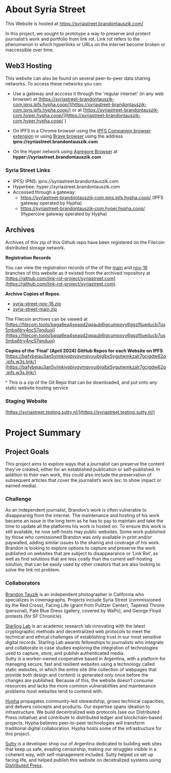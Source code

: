 # About Syria Street
This Website is hosted at https://syriastreet.brandontauszik.com/

In this project, we sought to prototype a way to preserve and protect journalist’s work and portfolio from link rot. Link rot refers to the phenomenon in which hyperlinks or URLs on the internet become broken or inaccessible over time.

## Web3 Hosting
This website can also be found on several peer-to-peer data sharing networks. To access these networks you can:
* Use a gateway and acccess it through the 'regular internet' (in any web browser) at [https://syriastreet-brandontauszik-com.ipns.ipfs.hypha.coop/](https://syriastreet-brandontauszik-com.ipns.ipfs.hypha.coop/) or at [https://syriastreet-brandontauszik-com.hyper.hypha.coop/](https://syriastreet-brandontauszik-com.hyper.hypha.coop/
)

 * On IPFS in a Chrome browser using the [IPFS Companion browser extension](https://chromewebstore.google.com/detail/ipfs-companion/nibjojkomfdiaoajekhjakgkdhaomnch) or using [Brave browser](https://brave.com/) using the address **ipns://syriastreet.brandontauszik.com**
* On the Hyper network using [Agregore Browser](https://github.com/AgregoreWeb/agregore-browser/releases) at **hyper://syriastreet.brandontauszik.com**

### Syria Street Links

* IPFS/ IPNS: ipns://syriastreet.brandontauszik.com
* Hyperbee: hyper://syriastreet.brandontauszik.com 
* Accessed through a gateway: 
    * https://syriastreet-brandontauszik-com.ipns.ipfs.hypha.coop/ (IPFS gateway operated by Hypha)
    * https://syriastreet-brandontauszik-com.hyper.hypha.coop/ (Hypercore gateway operated by Hypha)

## Archives
Archives of this zip of this Github repo have been registered on the Filecoin distributed storage network. 

**Registration Records**

You can view the registration records of the of the [main](https://bafkreifa3n2n2qhsmykjwjayir3gukffwvh5edjfjp63v6vfhn6uko6yty.ipfs.w3s.link/) and [nov-16](https://bafybeihas2sbg2wvcq3zpnb3gcvlyhlc4g3ks3khtwr5cmtjjon22w5vea.ipfs.w3s.link/syria-street-nov-16-2023-12-14T17-19-17Z.zip.json) branches of this website as it existed from the archived repository at [https://github.com/link-rot-project/syriastreet.com](https://github.com/link-rot-project/syriastreet.com). 

**Archive Copies of Repos**:
* [syria-street-nov-16.zip](https://bafybeidnwxldu4tesxgnfsomshh5epc2knyjcq5xpjezdssck3kuxejqh4.ipfs.w3s.link/)
* [syria-street-main.zip](https://bafybeiccfmd5qqtafonp2g6wph3ufryf66mnt6snhdjrjwbixr7xry4the.ipfs.w3s.link/)

The Filecoin archives can be viewed at [https://filecoin.tools/baga6ea4seaqd2qqaub6igcumpsyy6ggzlfiueducb7us5mbs6try4nc57qnduoi](https://filecoin.tools/baga6ea4seaqd2qqaub6igcumpsyy6ggzlfiueducb7us5mbs6try4nc57qnduoi)

**Copies of the ‘Final’ (April 2024) GitHub Repos for each Website on IPFS**: [https://bafybeiau3an5vimkiypbjvqymqvvujbjglbx5ygutwmkzalr7gcjgdw62q.ipfs.w3s.link/](https://bafybeiau3an5vimkiypbjvqymqvvujbjglbx5ygutwmkzalr7gcjgdw62q.ipfs.w3s.link/)

^ This is a zip of the Git Repo that can be downloaded, and put onto any static website hosting service
  

### Staging Website

[https://syriastreet.testing.sutty.nl/](https://syriastreet.testing.sutty.nl/)

# Project Summary

## Project Goals
This project aims to explore ways that a journalist can preserve the content they’ve created, either for an established publication or self-published. In addition to their own work, this could also include the preservation of subsequent articles that cover the journalist’s work (ex: to show impact or earned media).

### Challenge
As an independent journalist, Brandon’s work is often vulnerable to disappearing from the internet. The maintenance and hosting of his work became an issue in the long term as he has to pay to maintain and take the time to update all the platforms his work is hosted on. To ensure this work is still available, he now self-hosts may public websites. Some work published by those who comissioned Brandon was only available in print and/or paywalled, adding similar issues to the sharing and coverage of his work. 
Brandon is looking to explore options to capture and preserve the work published on websites that are subject to disappearance or ‘Link Rot’, as well as find solutions that are less costly than the current self-hosting solution, that can be easily used by other creators that are also looking to solve the link rot problem.

### Collaborators

[Brandon Tauzik](https://brandontauszik.com/) is an independent photographer in California who specializes in cinemagraphs. Projects include Syria Street (commissioned by the Red Cross), Facing Life (grant from Pulitzer Center), Tapered Throne (personal), Pale Blue Dress (gallery, covered by WaPo), and George Floyd protests (for SF Chronicle).

[Starling Lab](https://www.starlinglab.org/) is an academic research lab innovating with the latest cryptographic methods and decentralized web protocols to meet the technical and ethical challenges of establishing trust in our most sensitive digital records. Starling Lab awards fellowships to journalists who integrate and collaborate in case studies exploring the integration of technologies used to capture, store, and publish authenticated media.  
Sutty is a worker-owned cooperative based in Argentina, with a platform for managing secure, fast and resilient websites using a technology called static websites, in which the entire site (the collection of webpages that provide both design and content) is generated only once before the changes are published. Because of this, the website doesn’t consume resources and lacks the more common vulnerabilities and maintenance problems most websites tend to contend with.

[Hypha](https://hypha.coop/) propagates community-led stewardship, grows technical capacities, and delivers concepts and products. Our expertise spans ideation to infrastructure. We build decentralized web protocols (see our Distributed Press initiative) and contribute to distributed ledger and blockchain-based projects. Hypha believes peer-to-peer technologies will transform traditional digital collaboration. Hypha hosts some of the infrastructure for this project.

[Sutty](https://sutty.nl/en) is a developer shop our of Argentina dedicated to building web sites that keep us safe, evading censorship, making our struggles visible in a coherent way, with self-management included. Sutty helped us set up facing life, and helped publish this website on decetralized systems using [Distributed Press](https://distributed.press/).